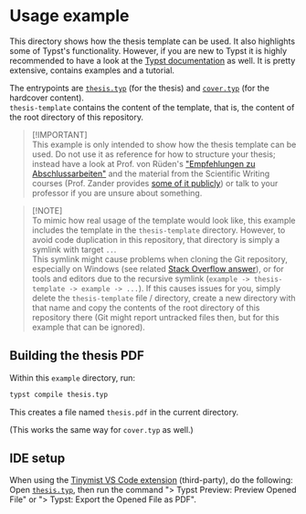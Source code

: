 # Usage example

This directory shows how the thesis template can be used. It also highlights some of Typst's functionality. However, if you are new to Typst it is highly recommended to have a look at the [Typst documentation](https://typst.app/docs/) as well. It is pretty extensive, contains examples and a tutorial.

The entrypoints are [`thesis.typ`](./thesis.typ) (for the thesis) and [`cover.typ`](./cover.typ) (for the hardcover content).\
`thesis-template` contains the content of the template, that is, the content of the root directory of this repository.

> [!IMPORTANT]\
> This example is only intended to show how the thesis template can be used. Do not use it as reference for how to structure your thesis; instead have a look at Prof. von Rüden's ["Empfehlungen zu Abschlussarbeiten"][fbi-abschlussarbeit-recommendations] and the material from the Scientific Writing courses (Prof. Zander provides [some of it publicly](https://zander-swcs.netlify.app/)) or talk to your professor if you are unsure about something.

> [!NOTE]\
> To mimic how real usage of the template would look like, this example includes the template in the `thesis-template` directory. However, to avoid code duplication in this repository, that directory is simply a symlink with target `..`.\
This symlink might cause problems when cloning the Git repository, especially on Windows (see related [Stack Overflow answer](https://stackoverflow.com/a/59761201)), or for tools and editors due to the recursive symlink (`example -> thesis-template -> example -> ...`). If this causes issues for you, simply delete the `thesis-template` file / directory, create a new directory with that name and copy the contents of the root directory of this repository there (Git might report untracked files then, but for this example that can be ignored).

## Building the thesis PDF

Within this `example` directory, run:

```sh
typst compile thesis.typ
```

This creates a file named `thesis.pdf` in the current directory.

(This works the same way for `cover.typ` as well.)

## IDE setup

When using the [Tinymist VS Code extension](https://github.com/Myriad-Dreamin/tinymist/tree/main/editors/vscode#readme) (third-party), do the following:\
Open [`thesis.typ`](./thesis.typ), then run the command "> Typst Preview: Preview Opened File" or "> Typst: Export the Opened File as PDF".

[fbi-abschlussarbeit-recommendations]: https://fbi.h-da.de/fileadmin/Group_Dekanat/Dokumente/Studium/Group_Bachelor-Koordinator/BSc/empfehlungen_zu_abschlussarbeiten.pdf
